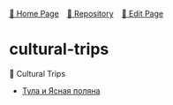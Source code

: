 
[🚀 Home Page](https://andrewalevin.github.io/) &ensp;  [🏰 Repository](https://github.com/andrewalevin/cultural-trips) &ensp;  [🔨 Edit Page](https://github.com/andrewalevin/cultural-trips/edit/main/README.md)


# cultural-trips
🏰 Cultural Trips


- [Тула и  Ясная поляна](tula-and-yasnaya-polyana.md)
